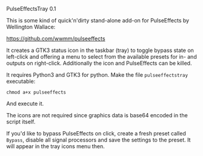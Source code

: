 PulseEffectsTray 0.1

This is some kind of quick'n'dirty stand-alone add-on for PulseEffects by Wellington Wallace:

https://github.com/wwmm/pulseeffects

It creates a GTK3 status icon in the taskbar (tray) to toggle bypass state on left-click and offering a menu to select from the available presets for in- and outputs on right-click.
Additionally the icon and PulseEffects can be killed.

It requires Python3 and GTK3 for python. Make the file `pulseeffectstray` executable:

```
chmod a+x pulseeffects
```

And execute it.

The icons are not required since graphics data is base64 encoded in the script itself.

If you'd like to bypass PulseEffects on click, create a fresh preset called `Bypass`, disable all signal processors and save the settings to the preset. It will appear in the tray icons menu then.
